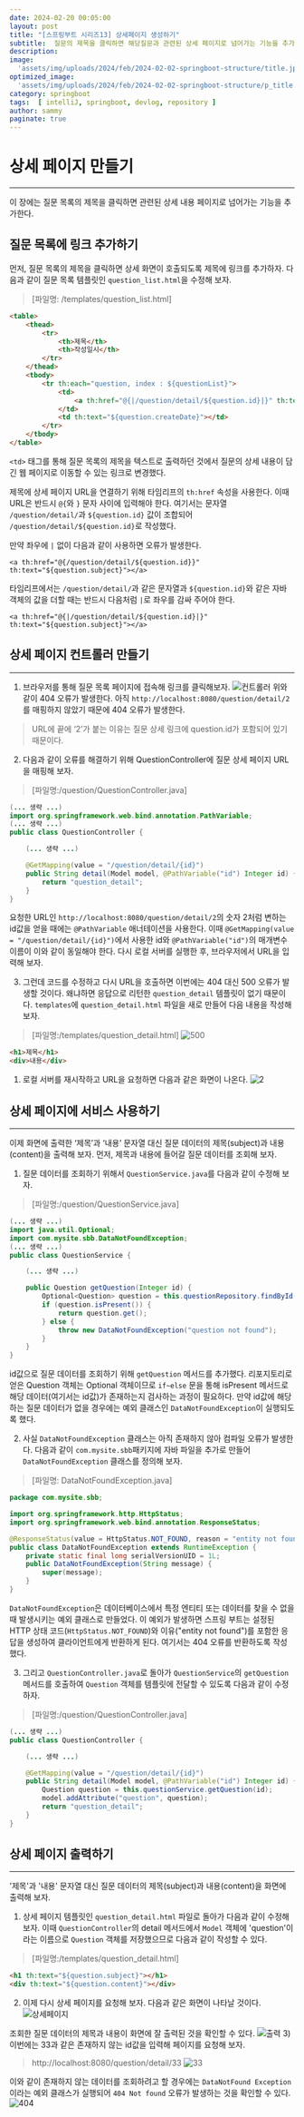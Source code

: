 ```yaml
---
date: 2024-02-20 00:05:00
layout: post
title: "[스프링부트 시리즈13] 상세페이지 생성하기"
subtitle:  질문의 제목을 클릭하면 해당질문과 관련된 상세 페이지로 넘어가는 기능을 추가해보자.
description: 
image: 
  'assets/img/uploads/2024/feb/2024-02-02-springboot-structure/title.jpg'
optimized_image:    
  'assets/img/uploads/2024/feb/2024-02-02-springboot-structure/p_title.jpg'
category: springboot
tags:  [ intelliJ, springboot, devlog, repository ]
author: sammy
paginate: true
---
```


# 상세 페이지 만들기
*****
이 장에는 질문 목록의 제목을 클릭하면 관련된 상세 내용 페이지로 넘어가는 기능을 추가한다.

## 질문 목록에 링크 추가하기
먼저, 질문 목록의 제목을 클릭하면 상세 화면이 호출되도록 제목에 링크를 추가하자. 
다음과 같이 질문 목록 템플릿인 `question_list.html`을 수정해 보자.  
>[파일명: /templates/question_list.html]

```html
<table>
    <thead>
        <tr>
            <th>제목</th>
            <th>작성일시</th>
        </tr>
    </thead>
    <tbody>
        <tr th:each="question, index : ${questionList}">
            <td>
                <a th:href="@{|/question/detail/${question.id}|}" th:text="${question.subject}"></a>
            </td>
            <td th:text="${question.createDate}"></td>
        </tr>
    </tbody>
</table>
```
`<td>` 태그를 통해 질문 목록의 제목을 텍스트로 출력하던 것에서 질문의 상세 내용이 담긴 웹 페이지로 이동할 수 있는 링크로 변경했다.

제목에 상세 페이지 URL을 연결하기 위해 타임리프의 `th:href` 속성을 사용한다. 
이때 URL은 반드시 `@{`와 `}` 문자 사이에 입력해야 한다. 
여기서는 문자열 `/question/detail/`과 `${question.id}` 값이 조합되어 `/question/detail/${question.id}`로 작성했다.

만약 좌우에 `|` 없이 다음과 같이 사용하면 오류가 발생한다.
```
<a th:href="@{/question/detail/${question.id}}" th:text="${question.subject}"></a>
```

타임리프에서는 `/question/detail/`과 같은 문자열과 `${question.id}`와 같은 자바 객체의 값을 더할 때는 반드시 다음처럼 `|`로 좌우를 감싸 주어야 한다.
```
<a th:href="@{|/question/detail/${question.id}|}" th:text="${question.subject}"></a>
```

## 상세 페이지 컨트롤러 만들기
*****
1) 브라우저를 통해 질문 목록 페이지에 접속해 링크를 클릭해보자. 
![컨트롤러](../assets/img/uploads/2024/feb/2024-02-21-13.springboot-page/1.png)
위와 같이 404 오류가 발생한다.
아직 `http://localhost:8080/question/detail/2`를 매핑하지 않았기 때문에 404 오류가 발생한다.
> URL에 끝에 ‘2’가 붙는 이유는 질문 상세 링크에 question.id가 포함되어 있기 때문이다.

2) 다음과 같이 오류를 해결하기 위해 QuestionController에 질문 상세 페이지 URL을 매핑해 보자.  
>[파일명:/question/QuestionController.java]
```java
(... 생략 ...)
import org.springframework.web.bind.annotation.PathVariable;
(... 생략 ...)
public class QuestionController {

    (... 생략 ...)

    @GetMapping(value = "/question/detail/{id}")
    public String detail(Model model, @PathVariable("id") Integer id) {
        return "question_detail";
    }
}
```
요청한 URL인 `http://localhost:8080/question/detail/2`의 숫자 2처럼 변하는 id값을 얻을 때에는 `@PathVariable` 애너테이션을 사용한다. 
이때 `@GetMapping(value = "/question/detail/{id}")`에서 사용한 id와 `@PathVariable("id")`의 매개변수 이름이 이와 같이 동일해야 한다. 다시 로컬 서버를 실행한 후, 브라우저에서 URL을 입력해 보자. 

3) 그런데 코드를 수정하고 다시 URL을 호출하면 이번에는 404 대신 500 오류가 발생할 것이다. 왜냐하면 응답으로 리턴한 `question_detail` 템플릿이 없기 때문이다. `templates`에 `question_detail.html` 파일을 새로 만들어 다음 내용을 작성해 보자.  
>[파일명:/templates/question_detail.html]
   ![500](../assets/img/uploads/2024/feb/2024-02-21-13.springboot-page/2.png)


```html
<h1>제목</h1>
<div>내용</div>
```

1) 로컬 서버를 재시작하고 URL을 요청하면 다음과 같은 화면이 나온다.
![2](../assets/img/uploads/2024/feb/2024-02-21-13.springboot-page/3.png)

## 상세 페이지에 서비스 사용하기
*****
이제 화면에 출력한 ‘제목’과 ‘내용’ 문자열 대신 질문 데이터의 제목(subject)과 내용(content)을 출력해 보자. 
먼저, 제목과 내용에 들어갈 질문 데이터를 조회해 보자.

1) 질문 데이터를 조회하기 위해서 `QuestionService.java`를 다음과 같이 수정해 보자.  
>[파일명:/question/QuestionService.java]

```java
(... 생략 ...)
import java.util.Optional;
import com.mysite.sbb.DataNotFoundException;
(... 생략 ...)
public class QuestionService {

    (... 생략 ...)

    public Question getQuestion(Integer id) {  
        Optional<Question> question = this.questionRepository.findById(id);
        if (question.isPresent()) {
            return question.get();
        } else {
            throw new DataNotFoundException("question not found");
        }
    }
}
```
id값으로 질문 데이터를 조회하기 위해 `getQuestion` 메서드를 추가했다. 
리포지토리로 얻은 Question 객체는 Optional 객체이므로 `if~else` 문을 통해 isPresent 메서드로 해당 데이터(여기서는 id값)가 존재하는지 검사하는 과정이 필요하다. 만약 id값에 해당하는 질문 데이터가 없을 경우에는 예외 클래스인 `DataNotFoundException`이 실행되도록 했다.

2) 사실 `DataNotFoundException` 클래스는 아직 존재하지 않아 컴파일 오류가 발생한다. 다음과 같이 `com.mysite.sbb`패키지에 자바 파일을 추가로 만들어 `DataNotFoundException` 클래스를 정의해 보자.  
>[파일명: DataNotFoundException.java]

```java
package com.mysite.sbb;

import org.springframework.http.HttpStatus;
import org.springframework.web.bind.annotation.ResponseStatus;

@ResponseStatus(value = HttpStatus.NOT_FOUND, reason = "entity not found")
public class DataNotFoundException extends RuntimeException {
    private static final long serialVersionUID = 1L;
    public DataNotFoundException(String message) {
        super(message);
    }
}
```
`DataNotFoundException`은 데이터베이스에서 특정 엔티티 또는 데이터를 찾을 수 없을 때 발생시키는 예외 클래스로 만들었다. 
이 예외가 발생하면 스프링 부트는 설정된 HTTP 상태 코드(`HttpStatus.NOT_FOUND`)와 이유("entity not found")를 포함한 응답을 생성하여 클라이언트에게 반환하게 된다. 여기서는 404 오류를 반환하도록 작성했다.

3) 그리고 `QuestionController.java`로 돌아가 `QuestionService`의 `getQuestion` 메서드를 호출하여 `Question` 객체를 템플릿에 전달할 수 있도록 다음과 같이 수정하자.  
>[파일명:/question/QuestionController.java]

```java
(... 생략 ...)
public class QuestionController {

    (... 생략 ...)

    @GetMapping(value = "/question/detail/{id}")
    public String detail(Model model, @PathVariable("id") Integer id) {
        Question question = this.questionService.getQuestion(id);
        model.addAttribute("question", question);
        return "question_detail";
    }
}
```

## 상세 페이지 출력하기
*****
'제목'과 '내용' 문자열 대신 질문 데이터의 제목(subject)과 내용(content)을 화면에 출력해 보자.

1) 상세 페이지 템플릿인 `question_detail.html` 파일로 돌아가 다음과 같이 수정해 보자. 이때 `QuestionController`의 detail 메서드에서 `Model` 객체에 'question'이라는 이름으로 `Question` 객체를 저장했으므로 다음과 같이 작성할 수 있다.  
>[파일명:/templates/question_detail.html]

```html
<h1 th:text="${question.subject}"></h1>
<div th:text="${question.content}"></div>
```

2) 이제 다시 상세 페이지를 요청해 보자. 다음과 같은 화면이 나타날 것이다.
   ![상세페이지](../assets/img/uploads/2024/feb/2024-02-21-13.springboot-page/1.png)

조회한 질문 데이터의 제목과 내용이 화면에 잘 출력된 것을 확인할 수 있다.
![출력](../assets/img/uploads/2024/feb/2024-02-21-13.springboot-page/4.png)
3) 이번에는 33과 같은 존재하지 않는 id값을 입력해 페이지를 요청해 보자.
> http://localhost:8080/question/detail/33
![33](../assets/img/uploads/2024/feb/2024-02-21-13.springboot-page/5.png)

이와 같이 존재하지 않는 데이터를 조회하려고 할 경우에는 `DataNotFound Exception`이라는 예외 클래스가 실행되어 `404 Not found` 오류가 발생하는 것을 확인할 수 있다.
![404](../assets/img/uploads/2024/feb/2024-02-21-13.springboot-page/6.png)

